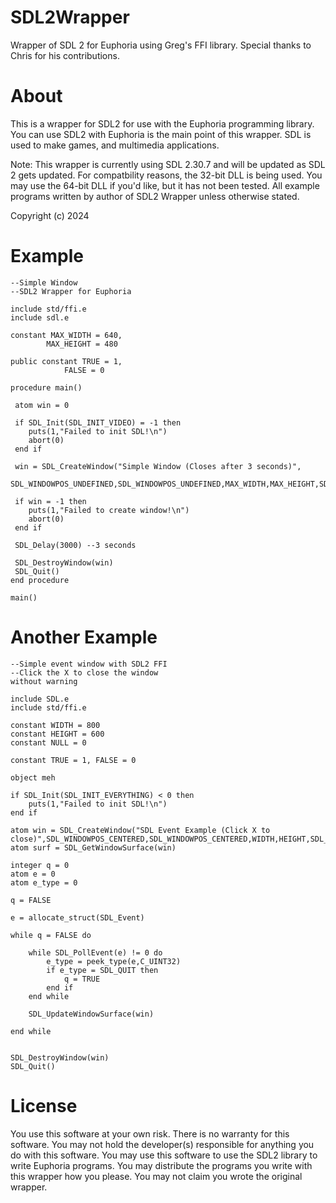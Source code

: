 # SDL2Wrapper
Wrapper of SDL 2 for Euphoria using Greg's FFI library. Special thanks to Chris for his contributions.

# About
This is a wrapper for SDL2 for use with the Euphoria programming library. You can use SDL2 with Euphoria is the main point of this wrapper. SDL is used to make games, and multimedia applications. 

Note: This wrapper is currently using SDL 2.30.7 and will be updated as SDL 2 gets updated. For compatbility reasons, the 32-bit DLL is being used. You may use the 64-bit DLL if you'd like, but it has not been tested. All example programs written by author of SDL2 Wrapper unless otherwise stated. 

Copyright (c) 2024

# Example
```euphoria
--Simple Window
--SDL2 Wrapper for Euphoria

include std/ffi.e
include sdl.e

constant MAX_WIDTH = 640,
		MAX_HEIGHT = 480
		 
public constant TRUE = 1,
			FALSE = 0

procedure main()

 atom win = 0
 
 if SDL_Init(SDL_INIT_VIDEO) = -1 then
 	puts(1,"Failed to init SDL!\n")
 	abort(0)
 end if
 
 win = SDL_CreateWindow("Simple Window (Closes after 3 seconds)",
 SDL_WINDOWPOS_UNDEFINED,SDL_WINDOWPOS_UNDEFINED,MAX_WIDTH,MAX_HEIGHT,SDL_WINDOW_SHOWN)
 
 if win = -1 then
 	puts(1,"Failed to create window!\n")
 	abort(0)
 end if
 
 SDL_Delay(3000) --3 seconds
 
 SDL_DestroyWindow(win)
 SDL_Quit()
end procedure

main()
```

# Another Example
```euphoria
--Simple event window with SDL2 FFI
--Click the X to close the window
without warning

include SDL.e
include std/ffi.e

constant WIDTH = 800
constant HEIGHT = 600
constant NULL = 0

constant TRUE = 1, FALSE = 0

object meh

if SDL_Init(SDL_INIT_EVERYTHING) < 0 then
	puts(1,"Failed to init SDL!\n")
end if

atom win = SDL_CreateWindow("SDL Event Example (Click X to close)",SDL_WINDOWPOS_CENTERED,SDL_WINDOWPOS_CENTERED,WIDTH,HEIGHT,SDL_WINDOW_SHOWN)
atom surf = SDL_GetWindowSurface(win)

integer q = 0
atom e = 0
atom e_type = 0

q = FALSE

e = allocate_struct(SDL_Event)

while q = FALSE do

	while SDL_PollEvent(e) != 0 do
		e_type = peek_type(e,C_UINT32)
		if e_type = SDL_QUIT then
			q = TRUE
		end if
	end while
	
	SDL_UpdateWindowSurface(win)
	
end while


SDL_DestroyWindow(win)
SDL_Quit()
```

# License
You use this software at your own risk. There is no warranty for this software. You may not hold the developer(s) responsible for anything you do with
this software. You may use this software to use the SDL2 library to write Euphoria programs. You may distribute the programs you write with this wrapper
how you please. You may not claim you wrote the original wrapper. 
